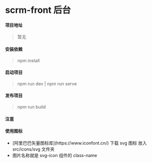# scrm-front 后台

#### 项目地址

> 暂无

#### 安装依赖

> npm install

#### 启动项目

> npm run dev | npm run serve

#### 发布项目

> npm run build

#### 注意

#### 使用图标

<ul>
    <li> [阿里巴巴矢量图标库](https://www.iconfont.cn/)
下载 svg 图标 放入 src/icons/svg 文件夹
</li>
    <li>图片名称就是 svg-icon 组件的 class-name</li>
</ul>

